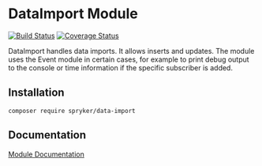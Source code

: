 # DataImport Module
[![Build Status](https://travis-ci.org/spryker/DataImport.svg)](https://travis-ci.org/spryker/DataImport)
[![Coverage Status](https://coveralls.io/repos/github/spryker/DataImport/badge.svg)](https://coveralls.io/github/spryker/DataImport)

DataImport handles data imports. It allows inserts and updates. The module uses the Event module in certain cases, for example to print debug output to the console or time information if the specific subscriber is added.

## Installation

```
composer require spryker/data-import
```

## Documentation

[Module Documentation](https://academy.spryker.com/enablement/howtos/ht_data_import.html)
